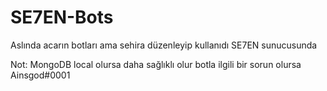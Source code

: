 # SE7EN-Bots
Aslında acarın botları ama sehira düzenleyip kullanıdı SE7EN sunucusunda

Not: MongoDB local olursa daha sağlıklı olur botla ilgili bir sorun olursa Ainsgod#0001
